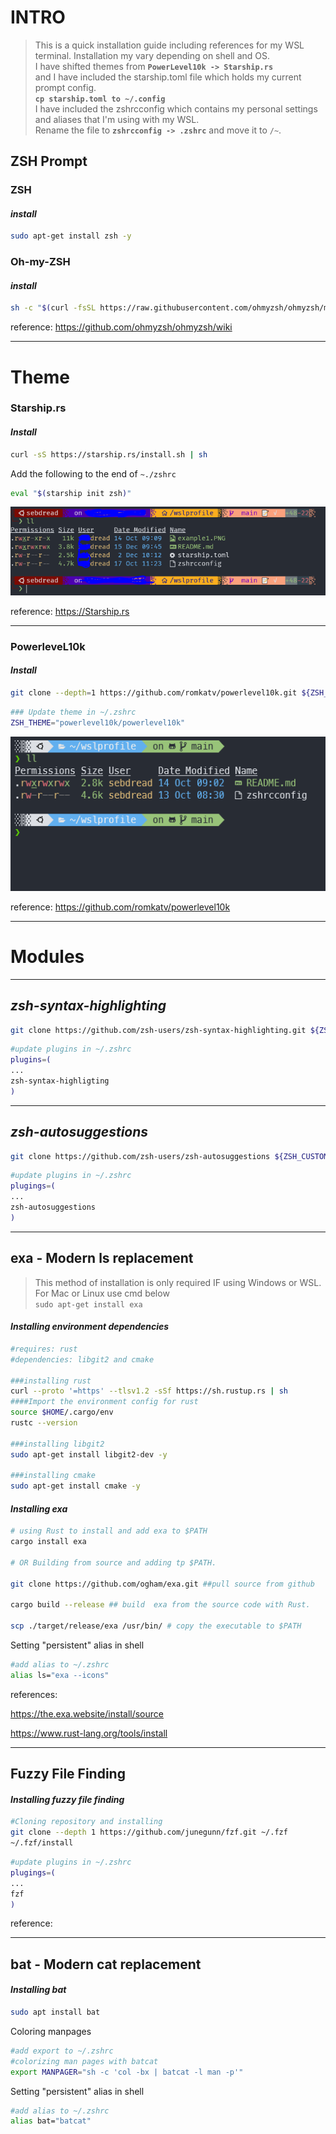 # **INTRO**

>This is a quick installation guide including references for my WSL terminal. Installation my vary depending on shell and OS.  
>I have shifted themes from **```PowerLevel10k -> Starship.rs```**  
>and I have included the starship.toml file which holds my current prompt config.  
>**```cp starship.toml to ~/.config```**  
>I have included the zshrcconfig which contains my personal settings and aliases that I'm using with my WSL.  
>Rename the file to **```zshrcconfig -> .zshrc```** and move it to ```/~```.  

## **ZSH Prompt**

### **ZSH**

#### ***install***

```bash
sudo apt-get install zsh -y
```

### **Oh-my-ZSH**

#### ***install***

```bash
sh -c "$(curl -fsSL https://raw.githubusercontent.com/ohmyzsh/ohmyzsh/master/tools/install.sh)"
```

reference: <https://github.com/ohmyzsh/ohmyzsh/wiki>

---
  
# **Theme**  

### **Starship.rs**

#### ***Install***

```bash
curl -sS https://starship.rs/install.sh | sh
```

Add the following to the end of ``~./zshrc``

```zsh
eval "$(starship init zsh)"
```

![terminalexampleSh](/terminalexampleStarship.PNG)

reference: <https://Starship.rs>

---

### **PowerleveL10k**

#### ***Install***

```bash
git clone --depth=1 https://github.com/romkatv/powerlevel10k.git ${ZSH_CUSTOM:-$HOME/.oh-my-zsh/custom}/themes/powerlevel10k
```

```bash
### Update theme in ~/.zshrc
ZSH_THEME="powerlevel10k/powerlevel10k"
```

![terminalexamplep10k](/example1.PNG)

reference: <https://github.com/romkatv/powerlevel10k>


---

# Modules

---

## ***zsh-syntax-highlighting***

```bash
git clone https://github.com/zsh-users/zsh-syntax-highlighting.git ${ZSH_CUSTOM:-~/.oh-my-zsh/custom}/plugins/zsh-syntax-highlighting
```

```bash
#update plugins in ~/.zshrc
plugins=(
...
zsh-syntax-highligting
)
```

---

## ***zsh-autosuggestions***

```bash
git clone https://github.com/zsh-users/zsh-autosuggestions ${ZSH_CUSTOM:-~/.oh-my-zsh/custom}/plugins/zsh-autosuggestions
```

```bash
#update plugins in ~/.zshrc
plugings=(
...
zsh-autosuggestions
)
```

---

## **exa - Modern ls replacement**

> This method of installation is only required IF using Windows or WSL.  
> For Mac or Linux use cmd below  
```sudo apt-get install exa```

#### ***Installing environment dependencies***

```zsh
#requires: rust
#dependencies: libgit2 and cmake

###installing rust
curl --proto '=https' --tlsv1.2 -sSf https://sh.rustup.rs | sh
####Import the environment config for rust
source $HOME/.cargo/env
rustc --version

###installing libgit2
sudo apt-get install libgit2-dev -y

###installing cmake
sudo apt-get install cmake -y
```

#### ***Installing exa***

```zsh
# using Rust to install and add exa to $PATH
cargo install exa

# OR Building from source and adding tp $PATH.

git clone https://github.com/ogham/exa.git ##pull source from github

cargo build --release ## build  exa from the source code with Rust.

scp ./target/release/exa /usr/bin/ # copy the executable to $PATH
```

Setting "persistent" alias in shell

```zsh
#add alias to ~/.zshrc
alias ls="exa --icons"
```

references:

<https://the.exa.website/install/source>

<https://www.rust-lang.org/tools/install>

---

## **Fuzzy File Finding**

#### ***Installing fuzzy file finding***

```zsh
#Cloning repository and installing
git clone --depth 1 https://github.com/junegunn/fzf.git ~/.fzf
~/.fzf/install
```

```zsh
#update plugins in ~/.zshrc
plugings=(
...
fzf
)
```

reference:

---

## **bat - Modern cat replacement**

#### ***Installing bat***

```bash
sudo apt install bat
```

Coloring manpages

```bash
#add export to ~/.zshrc
#colorizing man pages with batcat
export MANPAGER="sh -c 'col -bx | batcat -l man -p'"

```

Setting "persistent" alias in shell

```bash
#add alias to ~/.zshrc
alias bat="batcat"
```
